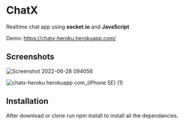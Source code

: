 # ChatX
Realtime chat app using **socket.io** and **JavaScript**

Demo: https://chatx-heroku.herokuapp.com/

## Screenshots

![Screenshot 2022-06-28 094056](https://user-images.githubusercontent.com/82131325/176092752-47b65888-1045-49c5-82e7-861e71783050.png)

![chatx-heroku herokuapp com_(iPhone SE) (1)](https://user-images.githubusercontent.com/82131325/176092625-9bed6536-8126-45a6-a491-202cac61fe2b.png)

## Installation
After download or clone run npm install to install all the dependancies.
